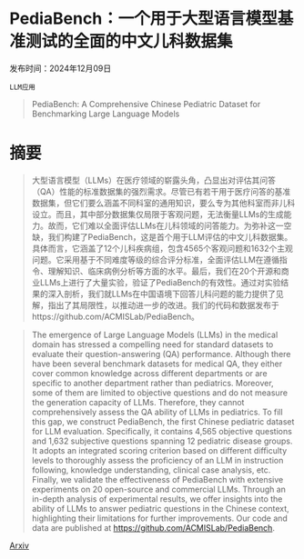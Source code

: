 # PediaBench：一个用于大型语言模型基准测试的全面的中文儿科数据集

发布时间：2024年12月09日

`LLM应用`

> PediaBench: A Comprehensive Chinese Pediatric Dataset for Benchmarking Large Language Models

# 摘要

> 大型语言模型（LLMs）在医疗领域的崭露头角，凸显出对评估其问答（QA）性能的标准数据集的强烈需求。尽管已有若干用于医疗问答的基准数据集，但它们要么涵盖不同科室的通用知识，要么专为其他科室而非儿科设立。而且，其中部分数据集仅局限于客观问题，无法衡量LLMs的生成能力。故而，它们难以全面评估LLMs在儿科领域的问答能力。为弥补这一空缺，我们构建了PediaBench，这是首个用于LLM评估的中文儿科数据集。具体而言，它涵盖了12个儿科疾病组，包含4565个客观问题和1632个主观问题。它采用基于不同难度等级的综合评分标准，全面评估LLM在遵循指令、理解知识、临床病例分析等方面的水平。最后，我们在20个开源和商业LLMs上进行了大量实验，验证了PediaBench的有效性。通过对实验结果的深入剖析，我们就LLMs在中国语境下回答儿科问题的能力提供了见解，指出了其局限性，以推动进一步的改进。我们的代码和数据发布于https://github.com/ACMISLab/PediaBench。

> The emergence of Large Language Models (LLMs) in the medical domain has stressed a compelling need for standard datasets to evaluate their question-answering (QA) performance. Although there have been several benchmark datasets for medical QA, they either cover common knowledge across different departments or are specific to another department rather than pediatrics. Moreover, some of them are limited to objective questions and do not measure the generation capacity of LLMs. Therefore, they cannot comprehensively assess the QA ability of LLMs in pediatrics. To fill this gap, we construct PediaBench, the first Chinese pediatric dataset for LLM evaluation. Specifically, it contains 4,565 objective questions and 1,632 subjective questions spanning 12 pediatric disease groups. It adopts an integrated scoring criterion based on different difficulty levels to thoroughly assess the proficiency of an LLM in instruction following, knowledge understanding, clinical case analysis, etc. Finally, we validate the effectiveness of PediaBench with extensive experiments on 20 open-source and commercial LLMs. Through an in-depth analysis of experimental results, we offer insights into the ability of LLMs to answer pediatric questions in the Chinese context, highlighting their limitations for further improvements. Our code and data are published at https://github.com/ACMISLab/PediaBench.

[Arxiv](https://arxiv.org/abs/2412.06287)